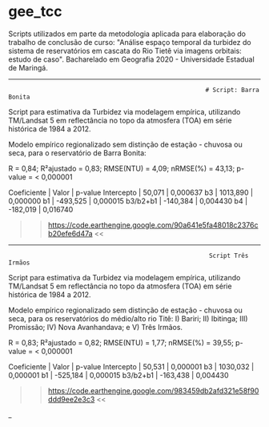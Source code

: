 # gee_tcc
Scripts utilizados em parte da metodologia aplicada para elaboração do trabalho de conclusão de curso: "Análise espaço temporal da turbidez do sistema de reservatórios em cascata do Rio Tietê via imagens orbitais: estudo de caso". Bacharelado em Geografia 2020 - Universidade Estadual de Maringá.



________________________________________________________________________________________________________________________________________
                                                            
                                                           # Script: Barra Bonita
                                                            
Script para estimativa da Turbidez via modelagem empírica, utilizando TM/Landsat 5 em reflectância no topo da atmosfera (TOA) 
em série histórica de 1984 a 2012.

Modelo empírico regionalizado sem distinção de estação - chuvosa ou seca, para o reservatório de Barra Bonita:

R = 0,84; R²ajustado = 0,83; RMSE(NTU) = 4,09; nRMSE(%) = 43,13; p-value = < 0,000001

Coeficiente |  Valor   |  p-value
Intercepto  |   50,071 | 0,000637
b3          | 1013,890 | 0,000000
b1          | -493,525 | 0,000015
b3/b2+b1    | -140,384 | 0,004430
b4          | -182,019 | 0,016740



>> https://code.earthengine.google.com/90a641e5fa48018c2376cb20efe6d47a <<

________________________________________________________________________________________________________________________________________
         
                                                            Script Três Irmãos
                                                            
Script para estimativa da Turbidez via modelagem empírica, utilizando TM/Landsat 5 em reflectância no topo da atmosfera (TOA) 
em série histórica de 1984 a 2012.

Modelo empírico regionalizado sem distinção de estação - chuvosa ou seca, para os reservatórios do médio/alto rio Titê:
I) Bariri; II) Ibitinga; III) Promissão; IV) Nova Avanhandava; e V) Três Irmãos.

R = 0,83; R²ajustado = 0,82; RMSE(NTU) = 1,77; nRMSE(%) = 39,55; p-value = < 0,000001

Coeficiente |  Valor   |  p-value
Intercepto  |   50,531 | 0,000001
b3          | 1030,032 | 0,000001
b1          | -525,184 | 0,000015
b3/b2+b1    | -163,438 | 0,004430




>> https://code.earthengine.google.com/983459db2afd321e58f90ddd9ee2e3c3 <<

_
